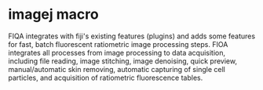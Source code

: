 # imagej macro
FIQA integrates with fiji's existing features (plugins) and adds some features for fast, batch fluorescent ratiometric image processing steps.
FIOA integrates all processes from image processing to data acquisition, including file reading, image stitching, image denoising, quick preview, manual/automatic skin removing, automatic capturing of single cell particles, and acquisition of ratiometric fluorescence tables.

